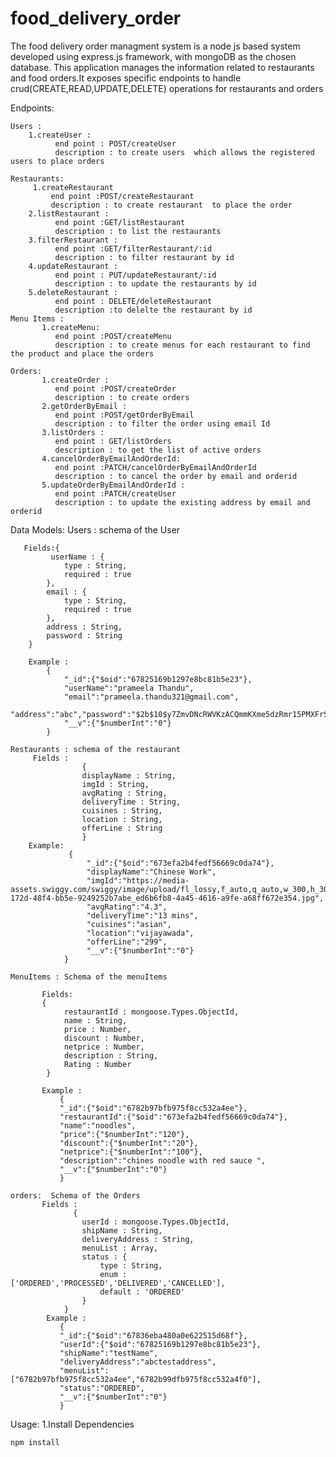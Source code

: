 # food_delivery_order
The food delivery  order managment system is a node js based  system developed using express.js framework, with mongoDB as the chosen database. This application manages the information  related to restaurants and food orders.It exposes specific endpoints to  handle  crud(CREATE,READ,UPDATE,DELETE) operations  for restaurants and orders

Endpoints:

    Users :
        1.createUser :
              end point : POST/createUser
              description : to create users  which allows the registered users to place orders
    
    Restaurants:
         1.createRestaurant 
             end point :POST/createRestaurant
             description : to create restaurant  to place the order
        2.listRestaurant :
              end point :GET/listRestaurant
              description : to list the restaurants
        3.filterRestaurant :
              end point :GET/filterRestaurant/:id
              description : to filter restaurant by id
        4.updateRestaurant :
              end point : PUT/updateRestaurant/:id
              description : to update the restaurants by id 
        5.deleteRestaurant :
              end point : DELETE/deleteRestaurant
              description :to delelte the restaurant by id
    Menu Items :
           1.createMenu:
              end point :POST/createMenu
              description : to create menus for each restaurant to find the product and place the orders

    Orders:
           1.createOrder :
              end point :POST/createOrder
              description : to create orders
           2.getOrderByEmail :
              end point :POST/getOrderByEmail
              description : to filter the order using email Id
           3.listOrders :
              end point : GET/listOrders
              description : to get the list of active orders
           4.cancelOrderByEmailAndOrderId:
              end point :PATCH/cancelOrderByEmailAndOrderId
              description : to cancel the order by email and orderid
           5.updateOrderByEmailAndOrderId :
              end point :PATCH/createUser
              description : to update the existing address by email and orderid

Data Models:
    Users : schema of the User

       Fields:{
             userName : {
                type : String,
                required : true
            },
            email : {
                type : String,
                required : true
            },
            address : String,
            password : String
        }

        Example :
            {
                "_id":{"$oid":"67825169b1297e8bc81b5e23"},
                "userName":"prameela Thandu",
                "email":"prameela.thandu321@gmail.com",
                "address":"abc","password":"$2b$10$y7ZmvDNcRWVKzACQmmKXme5dzRmr15PMXFrSq1K47wcVn/.DbjS6y",
                "__v":{"$numberInt":"0"}
            }
    
    Restaurants : schema of the restaurant
         Fields : 
                    {
                    displayName : String,
                    imgId : String,
                    avgRating : String,
                    deliveryTime : String,
                    cuisines : String,
                    location : String,
                    offerLine : String
                    }
        Example:
                 {
                     "_id":{"$oid":"673efa2b4fedf56669c0da74"},
                     "displayName":"Chinese Work",
                     "imgId":"https://media-assets.swiggy.com/swiggy/image/upload/fl_lossy,f_auto,q_auto,w_300,h_300,c_fit/FOOD_CATALOG/IMAGES/CMS/2024/8/13/13032ff6-172d-48f4-bb5e-9249252b7abe_ed6b6fb8-4a45-4616-a9fe-a68ff672e354.jpg",
                     "avgRating":"4.3",
                     "deliveryTime":"13 mins",
                     "cuisines":"asian",
                     "location":"vijayawada",
                     "offerLine":"299",
                     "__v":{"$numberInt":"0"}
                }
                    
    MenuItems : Schema of the menuItems

           Fields:
           {
                restaurantId : mongoose.Types.ObjectId,
                name : String,
                price : Number,
                discount : Number,
                netprice : Number,
                description : String,
                Rating : Number
            }

           Example :
               {
               "_id":{"$oid":"6782b97bfb975f8cc532a4ee"},
               "restaurantId":{"$oid":"673efa2b4fedf56669c0da74"},
               "name":"noodles",
               "price":{"$numberInt":"120"},
               "discount":{"$numberInt":"20"},
               "netprice":{"$numberInt":"100"},
               "description":"chines noodle with red sauce ",
               "__v":{"$numberInt":"0"}
               }

    orders:  Schema of the Orders
           Fields : 
                  {
                    userId : mongoose.Types.ObjectId,
                    shipName : String,
                    deliveryAddress : String,
                    menuList : Array,
                    status : {
                        type : String,
                        enum : ['ORDERED','PROCESSED','DELIVERED','CANCELLED'],
                        default : 'ORDERED'
                    }
                }
            Example :
               {
               "_id":{"$oid":"67836eba480a0e622515d68f"},
               "userId":{"$oid":"67825169b1297e8bc81b5e23"},
               "shipName":"testName",
               "deliveryAddress":"abctestaddress",
               "menuList":["6782b97bfb975f8cc532a4ee","6782b99dfb975f8cc532a4f0"],
               "status":"ORDERED",
               "__v":{"$numberInt":"0"}
               }

Usage:
    1.Install Dependencies
    
    npm install
    


    
 
